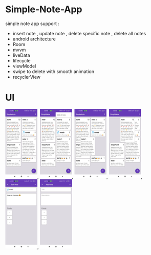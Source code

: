 # Simple-Note-App
simple note app support :
- insert note , update note , delete specific note , delete all notes 
- android architecture
- Room
- mvvm
- liveData
- lifecycle
- viewModel
- swipe to delete with smooth animation 
- recyclerView




# UI
<img src = "Images/6.jpg" width ="100" heigh = "300">,
<img src = "Images/5.jpg" width ="100" heigh = "300">,
<img src = "Images/3.jpg" width ="100" heigh = "300">,
<img src = "Images/1.jpg" width ="100" heigh = "300">,
<img src = "Images/2.jpg" width ="100" heigh = "300">,
<img src = "Images/4.jpg" width ="100" heigh = "300">

